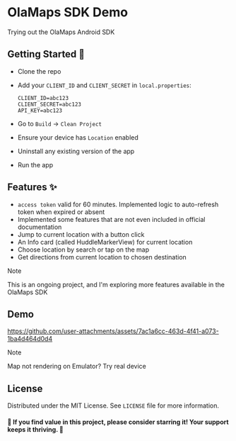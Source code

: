# OlaMaps SDK Demo

Trying out the OlaMaps Android SDK

## Getting Started 👣

- Clone the repo
- Add your `CLIENT_ID` and `CLIENT_SECRET` in `local.properties`:
  
  ```
  CLIENT_ID=abc123
  CLIENT_SECRET=abc123
  API_KEY=abc123
  ```
- Go to `Build` -> `Clean Project`
- Ensure your device has `Location` enabled
- Uninstall any existing version of the app
- Run the app

## Features ✨
- `access token` valid for 60 minutes. Implemented logic to auto-refresh token when expired or absent
- Implemented some features that are not even included in official documentation
- Jump to current location with a button click
- An Info card (called HuddleMarkerView) for current location
- Choose location by search or tap on the map
- Get directions from current location to chosen destination

> [!NOTE]
> This is an ongoing project, and I'm exploring more features available in the OlaMaps SDK

## Demo
https://github.com/user-attachments/assets/7ac1a6cc-463d-4f41-a073-1ba4d464d0d4

> [!NOTE]
> Map not rendering on Emulator? Try real device

## License

Distributed under the MIT License. See `LICENSE` file for more information.

#### 🌟 If you find value in this project, please consider starring it! Your support keeps it thriving. 🚀
